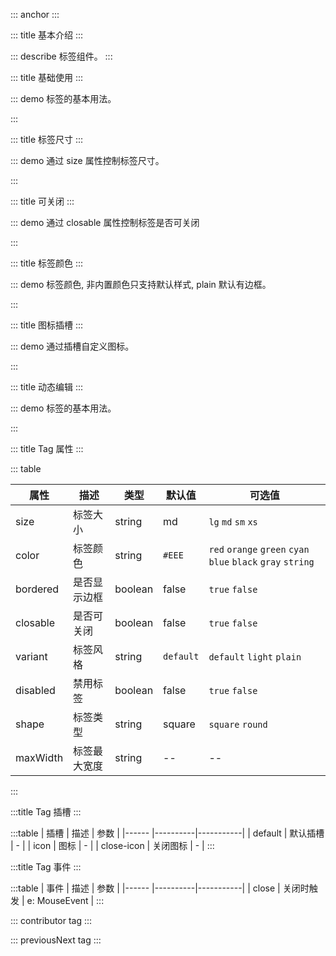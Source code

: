 ::: anchor
:::

::: title 基本介绍
:::

::: describe 标签组件。
:::

::: title 基础使用
:::

::: demo 标签的基本用法。

<template>
<lay-space size="md">
  <lay-tag>标签</lay-tag>
  <lay-tag bordered color="#FFF">标签</lay-tag>
  <lay-tag closable>标签</lay-tag>
  <lay-tag closable disabled>标签</lay-tag>
  <lay-tag closable max-width="120px" title="超过设置长度省略文本">超过设置长度省略文本</lay-tag>
</lay-space>
</template>

<script>
</script>

:::

::: title 标签尺寸
:::

::: demo 通过 size 属性控制标签尺寸。

<template>
<lay-space direction="vertical" size="md">
<lay-space size="md">
  lg: 
  <lay-tag size="lg">标签</lay-tag>
  <lay-tag size="lg"><template #icon><lay-icon type="layui-icon-addition" /></template>标签</lay-tag>
  <lay-tag size="lg" closable>
    <template #icon><lay-icon type="layui-icon-addition" /></template>
    标签
  </lay-tag>
</lay-space>
<lay-space size="md">
  md: 
  <lay-tag size="md">标签</lay-tag>
  <lay-tag size="md"><template #icon><lay-icon type="layui-icon-addition" /></template>标签</lay-tag>
  <lay-tag size="md" closable>
    <template #icon><lay-icon type="layui-icon-addition" /></template>
    标签
  </lay-tag>
</lay-space>
<lay-space size="md">
  sm: 
  <lay-tag size="sm">标签</lay-tag>
  <lay-tag size="sm"><template #icon><lay-icon type="layui-icon-addition" /></template>标签</lay-tag>
  <lay-tag size="sm" closable>
    <template #icon><lay-icon type="layui-icon-addition" /></template>
    标签
  </lay-tag>
</lay-space>
<lay-space size="md">
  xs: 
  <lay-tag size="xs">标签</lay-tag>
  <lay-tag size="xs"><template #icon><lay-icon type="layui-icon-addition" /></template>标签</lay-tag>
  <lay-tag size="xs" closable>
    <template #icon><lay-icon type="layui-icon-addition" /></template>
    标签
  </lay-tag>
</lay-space>
</lay-space>
</template>

<script>
</script>
<style>
.tag-demo {
  width: 500px;
  display: flex;
  margin-bottom: 15px;
}
.tag-demo .layui-tag{
  margin-right: 15px;
}
</style>

:::

::: title 可关闭
:::

::: demo 通过 closable 属性控制标签是否可关闭

<template>
<lay-space size="md">
  <lay-tag closable>Tag</lay-tag>
  <lay-tag closable>
    <template #icon><lay-icon type="layui-icon-addition" /></template>
    Tag 2
  </lay-tag>
  <lay-tag closable>
    <template #icon><lay-icon type="layui-icon-addition" /></template>
    自定义关闭图标
    <template #close-icon><lay-icon type="layui-icon-close-fill" /></template>
  </lay-tag>
</lay-space>
</template>

<script>
</script>
<style>
.tag-demo {
  width: 500px;
  display: flex;
  margin-bottom: 15px;
}
.tag-demo .layui-tag{
  margin-right: 15px;
}
</style>

:::

::: title 标签颜色
:::

::: demo 标签颜色, 非内置颜色只支持默认样式, plain 默认有边框。

<template>
<lay-space direction="vertical" size="md">
  default:
  <lay-space size="md">
    <lay-tag v-for="color in TAG_COLORS" :color="color">标签</lay-tag>
  </lay-space>
  <lay-space size="md">
    <lay-tag v-for="color in TAG_COLORS" :color="color" bordered closable>标签</lay-tag>
  </lay-space>
  light:
  <lay-space size="md">
    <lay-tag v-for="color in TAG_COLORS" :color="color" variant="light">标签</lay-tag>
  </lay-space>
  <lay-space size="md">
    <lay-tag v-for="color in TAG_COLORS" :color="color" variant="light" bordered closable>标签</lay-tag>
  </lay-space>
  plain:
  <lay-space size="md">
    <lay-tag v-for="color in TAG_COLORS" :color="color" variant="plain">标签</lay-tag>
  </lay-space>
  <lay-space size="md">
    <lay-tag v-for="color in TAG_COLORS" :color="color" variant="plain" bordered closable>标签</lay-tag>
  </lay-space>
  custom:
  <lay-space size="md">
    <lay-tag v-for="color in COLORS" :color="color" variant="plain">标签</lay-tag>
  </lay-space>
  <lay-space size="md">
    <lay-tag v-for="color in COLORS" :color="color" variant="plain" bordered closable>标签</lay-tag>
  </lay-space>
</lay-space>
</template>

<script>
import { ref } from 'vue'

export default {
  setup() {

  const TAG_COLORS = [
  "red",
  "orange",
  "green",
  "cyan",
  "blue",
  "black",
  "gray",
];

const COLORS = [
  "#EEE",
  "#67C23A",
  "#0fc6c2",
  "#165dff"
];

    return {
      TAG_COLORS,
      COLORS
    }
  }
}
</script>
<style>
.tag-demo {
  width: 500px;
  display: flex;
  margin-bottom: 15px;
}
.tag-demo .layui-tag{
  margin-right: 15px;
}
.tag-demo-variant{
  margin-bottom: 10px;
}
</style>

:::

::: title 图标插槽
:::

::: demo 通过插槽自定义图标。

<template>
<lay-space size="md">
  <lay-tag bordered size="lg" color="#FFF">
    <template #icon>
      <lay-icon type="layui-icon-vercode" />
    </template>
    tag
  </lay-tag>
  <lay-tag bordered size="lg" color="#FFF">
    <template #icon>
      <lay-icon type="layui-icon-login-qq" />
    </template>
    tag
  </lay-tag>
  <lay-tag bordered size="lg" color="#FFF">
    <template #icon>
      <lay-icon type="layui-icon-star-fill" />
    </template>
    tag
  </lay-tag>
</lay-space>
</template>

<script>
</script>
<style>
.tag-demo {
  width: 500px;
  display: flex;
  margin-bottom: 15px;
}
.tag-demo .layui-tag{
  margin-right: 15px;
}
</style>

:::

::: title 动态编辑
:::

::: demo 标签的基本用法。

<template>
  {{ tagData }}
  <br><br>
  <template v-for="(tag, index) of tagData" :key="`tag-${index}`">
  <lay-tag 
    closable
    @close="handleClose(index)"
    color="#EEE"
    style="margin-right: 5px;"
    >
    {{tag}}
  </lay-tag>
  </template>
  <span id="tagDemo" @click="handlerFocus">
    <lay-input 
    v-if="showInput"   
    ref="inputRef"      
    v-model.trim="inputVal"
    autofocus
    style="width:60px; height:24px"
    @keyup.enter="handleAdd"
    @blur="handleAdd" />
  <lay-tag 
    v-else 
    color="#EEE" 
    >
    <template #icon>
      <lay-icon type="layui-icon-addition"/>
    </template>
    添加
  </lay-tag>
  </span>
</template>

<script>
import { ref, nextTick } from 'vue';

export default {
  setup() {
    const tagData = ref(['Tag']);
    const inputRef = ref(null);
    const showInput = ref(false);
    const inputVal = ref('');

    const handleAdd = () => {
      if (inputVal.value) {
        tagData.value.push(inputVal.value);
        inputVal.value = '';
      }
      showInput.value = false;
    };

    const handleClose = (index) => {
      tagData.value.splice(index, 1);
    };

    const handlerFocus = (e) => {
      showInput.value = true;
      console.log("FIXME 临时")
      setTimeout(() => {
        document.querySelector('#tagDemo input').focus()
      },200)
 
    }

    return {
      tagData,
      inputRef,
      showInput,
      inputVal,
      handleAdd,
      handleClose,
      handlerFocus,
    };
  },
};
</script>
:::


::: title Tag 属性
:::

::: table

| 属性        | 描述     | 类型    | 默认值    | 可选值                             |
| ----------- | -------- | ------ | ------ | ------ |
| size | 标签大小 | string | md | `lg` `md` `sm` `xs`|
| color | 标签颜色 | string | `#EEE`| `red` `orange` `green` `cyan` `blue` `black` `gray` `string` | 
| bordered | 是否显示边框 | boolean | false | `true` `false`|
| closable | 是否可关闭 | boolean | false | `true` `false`|
| variant  | 标签风格  | string | `default` | `default` `light` `plain`|
| disabled | 禁用标签  | boolean | false | `true` `false`|
| shape    | 标签类型  | string | square | `square` `round`|
| maxWidth | 标签最大宽度 | string| -- | --|

:::

:::title Tag 插槽
:::

:::table
| 插槽 | 描述 | 参数 |
|------ |----------|-----------|
| default | 默认插槽 | - |
| icon | 图标 | - |
| close-icon | 关闭图标 | - |
:::

:::title Tag 事件
:::

:::table
| 事件 | 描述 | 参数 |
|------ |----------|-----------|
| close | 关闭时触发 | e: MouseEvent |
:::

::: contributor tag
:::  

::: previousNext tag
:::